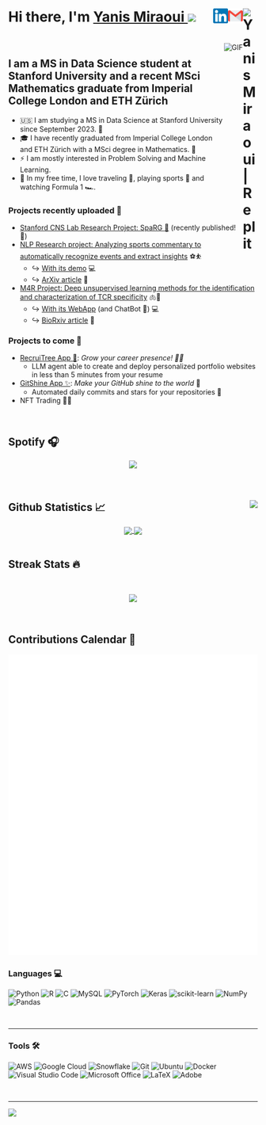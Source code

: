 <h1> Hi there, I'm <a  style="display: inline;"  href="https://yanismiraoui.github.io/"> Yanis Miraoui
</a> <img height="38px" src="https://media.tenor.com/images/3b388fe03da271d2674faf85eb7c3fcd/tenor.gif" /> 
 <a href="https://replit.com/@yanismiraoui">
  <img align="right" alt="Yanis Miraoui | Replit" width="30px" src="https://upload.wikimedia.org/wikipedia/commons/7/78/New_Replit_Logo.svg" />
</a>
 <a  style="display: inline;"  href="mailto:yanis.miraoui@gmail.com">
 <img align="right"  height="30px" src="https://raw.githubusercontent.com/daniCh8/daniCh8/master/assets/gmail.svg" />
</a>
<a href="https://www.linkedin.com/in/yanis-miraoui-54377a1b8/">
  <img align="right" alt="Yanis Miraoui | LinkedIn" width="30px" src="https://raw.githubusercontent.com/daniCh8/daniCh8/master/assets/linkedin.svg" />
</a>
 </a>
 </h1>
<br />

<img align="right" alt="GIF" height="270px" src="https://media.giphy.com/media/du3J3cXyzhj75IOgvA/giphy.gif" />

## I am a MS in Data Science student at Stanford University and a recent MSci Mathematics graduate from Imperial College London and ETH Zürich

- 🇺🇸 I am studying a MS in Data Science at Stanford University since September 2023. 🌉
- 🎓 I have recently graduated from Imperial College London and ETH Zürich with a MSci degree in Mathematics. 🥳
- ⚡ I am mostly interested in Problem Solving and Machine Learning.
- 🎲 In my free time, I love traveling 🌇, playing sports 🏃 and watching Formula 1 :racing_car:.

### Projects recently uploaded 🌟
- [Stanford CNS Lab Research Project: SpaRG 🧠](https://github.com/yanismiraoui/SpaRG) (recently published! 🥳)
- [NLP Research project: Analyzing sports commentary to automatically recognize events and extract insights](https://github.com/yanismiraoui/Analyzing-sports-commentary-in-order-to-automatically-recognize-events-and-extract-insights) ⚽⛹️
   - ↪️ [With its demo](https://github.com/yanismiraoui/dash-models) 💻
   - ↪️ [ArXiv article](https://arxiv.org/abs/2307.10303) 📄
- [M4R Project: Deep unsupervised learning methods for the identification and characterization of TCR specificity](https://github.com/yanismiraoui/M4R-Project-Notebooks) 🫁🧬
   - ↪️ [With its WebApp](https://m4r-dash.yanismiraoui.repl.co/) (and ChatBot 🤖) 💻
   - ↪️ [BioRxiv article](https://www.biorxiv.org/content/10.1101/2023.09.05.556326v1) 📄


### Projects to come 🚀
- [RecruiTree App 🌲](https://recruitree.replit.app/): *Grow your career presence! 🌱💼*
   - LLM agent able to create and deploy personalized portfolio websites in less than 5 minutes from your resume
- [GitShine App ✨](https://gitshine.com/): *Make your GitHub shine to the world* 🌟
   - Automated daily commits and stars for your repositories 🔁
- NFT Trading 🎴💲


<br/>


## Spotify 🎧

<p align="center">
  <img src="https://spotify-github-profile.kittinanx.com/api/view?uid=yayaney27&cover_image=true&theme=default&show_offline=false&background_color=121212&interchange=true&bar_color_cover=true"/>
</p>

<br/>

  <h2 align="left"> Github Statistics 📈  <img align="right" src="https://komarev.com/ghpvc/?username=yanismiraoui"/> </h2>
  
  <div align="center"> 
     <a href="">
      <img align="center" src="https://github-readme-stats-sigma-five.vercel.app/api?username=yanismiraoui&show_icons=true&include_all_commits=true&count_private=true&theme=react&line_height=40" />
    </a>
    <a href="">
      <img align="center" src="https://github-readme-stats-git-masterrstaa-rickstaa.vercel.app/api/top-langs/?username=yanismiraoui&theme=react&line_height=40&hide=css"/>
    </a>
</div

<br/>
<br/>
 
 ## Streak Stats 🔥
 
 <br/>
<p align="center">
  <img src="https://github-readme-streak-stats.herokuapp.com/?user=yanismiraoui&theme=react"/>
</p>
 
<br/>
 
## Contributions Calendar 📆

 <div align="center"> 
  <img src="https://github.com/yanismiraoui/yanismiraoui/blob/master/github-metrics.svg" alt=""></img>
 </div
 
---

### Languages 💻 

![Python](https://img.shields.io/badge/python-3670A0?style=for-the-badge&logo=python&logoColor=ffdd54)
![R](https://img.shields.io/badge/r-%23276DC3.svg?style=for-the-badge&logo=r&logoColor=white)
![C](https://img.shields.io/badge/c-%2300599C.svg?style=for-the-badge&logo=c%2B%2B&logoColor=white)
![MySQL](https://img.shields.io/badge/mysql-%2300f.svg?style=for-the-badge&logo=mysql&logoColor=white)
![PyTorch](https://img.shields.io/badge/PyTorch-%23EE4C2C.svg?style=for-the-badge&logo=PyTorch&logoColor=white)
![Keras](https://img.shields.io/badge/Keras-%23D00000.svg?style=for-the-badge&logo=Keras&logoColor=white)
![scikit-learn](https://img.shields.io/badge/scikit--learn-%23F7931E.svg?style=for-the-badge&logo=scikit-learn&logoColor=white)
![NumPy](https://img.shields.io/badge/numpy-%23013243.svg?style=for-the-badge&logo=numpy&logoColor=white)
![Pandas](https://img.shields.io/badge/pandas-%23150458.svg?style=for-the-badge&logo=pandas&logoColor=white)

<br/>

---
 
### Tools 🛠 
 
![AWS](https://img.shields.io/badge/AWS-%23FF9900.svg?style=for-the-badge&logo=amazon-aws&logoColor=white) 
![Google Cloud](https://img.shields.io/badge/GoogleCloud-%234285F4.svg?style=for-the-badge&logo=google-cloud&logoColor=white)
![Snowflake](https://img.shields.io/badge/snowflake-%2300C0FF.svg?style=for-the-badge&logo=snowflake&logoColor=white)
![Git](https://img.shields.io/badge/git-%23F05033.svg?style=for-the-badge&logo=git&logoColor=white)
![Ubuntu](https://img.shields.io/badge/Ubuntu-E95420?style=for-the-badge&logo=ubuntu&logoColor=white)
![Docker](https://img.shields.io/badge/docker-%230db7ed.svg?style=for-the-badge&logo=docker&logoColor=white)
![Visual Studio Code](https://img.shields.io/badge/Visual%20Studio%20Code-0078d7.svg?style=for-the-badge&logo=visual-studio-code&logoColor=white)
![Microsoft Office](https://img.shields.io/badge/Microsoft_Office-D83B01?style=for-the-badge&logo=microsoft-office&logoColor=white)
![LaTeX](https://img.shields.io/badge/latex-%23008080.svg?style=for-the-badge&logo=latex&logoColor=white)
![Adobe](https://img.shields.io/badge/adobe-%23FF0000.svg?style=for-the-badge&logo=adobe&logoColor=white)


  
<br/>

--- 

[website]: https://yanismiraoui.github.io
[linkedin]: https://www.linkedin.com/in/yanis-miraoui-54377a1b8/

<img src="https://komarev.com/ghpvc/?username=yanismiraoui&style=flat-square">
